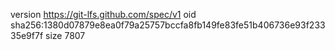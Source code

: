 version https://git-lfs.github.com/spec/v1
oid sha256:1380d07879e8ea0f79a25757bccfa8fb149fe83fe51b406736e93f23335e9f7f
size 7807
